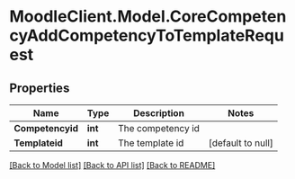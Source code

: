 # MoodleClient.Model.CoreCompetencyAddCompetencyToTemplateRequest

## Properties

Name | Type | Description | Notes
------------ | ------------- | ------------- | -------------
**Competencyid** | **int** | The competency id | 
**Templateid** | **int** | The template id | [default to null]

[[Back to Model list]](../README.md#documentation-for-models) [[Back to API list]](../README.md#documentation-for-api-endpoints) [[Back to README]](../README.md)

